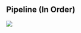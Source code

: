 ## Pipeline (In Order)
<a href="url"><img src="[https://github.com/pelinozsezer/CBD/blob/main/Chronic/Slope-Analysis-Sleep-Stages/pipeline](https://github.com/pelinozsezer/ripple-classifier/blob/main/preprocessing/6_by_3601_data/pipeline.png).png" ></a>
